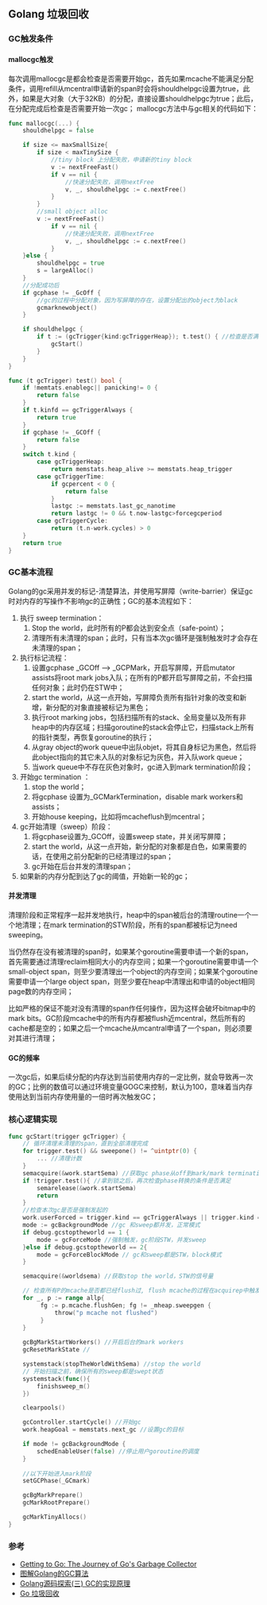 ## Golang 垃圾回收

### GC触发条件

#### mallocgc触发

每次调用mallocgc是都会检查是否需要开始gc，首先如果mcache不能满足分配条件，调用refill从mcentral申请新的span时会将shouldhelpgc设置为true，此外，如果是大对象（大于32KB）的分配，直接设置shouldhelpgc为true；此后，在分配完成后检查是否需要开始一次gc； mallocgc方法中与gc相关的代码如下：

```Go
func mallocgc(...) {
    shouldhelpgc = false

    if size <= maxSmallSize{
        if size < maxTinySize {
            //tiny block 上分配失败，申请新的tiny block
            v := nextFreeFast()
            if v == nil {
                //快速分配失败，调用nextFree
                v, _, shouldhelpgc := c.nextFree()
            }
        }
        //small object alloc
        v := nextFreeFast()
            if v == nil {
                //快速分配失败，调用nextFree
                v, _, shouldhelpgc := c.nextFree()
            }
    }else {
        shouldhelpgc = true
        s = largeAlloc()
    }
    //分配成功后
    if gcphase != _GcOff {
        //gc的过程中分配对象，因为写屏障的存在，设置分配出的object为black
        gcmarknewobject()
    }

    if shouldhelpgc {
        if t := (gcTrigger{kind:gcTriggerHeap}); t.test() { //检查是否满足gc的触发条件，是则开始gc
            gcStart() 
        }
    }
}

func (t gcTrigger) test() bool {
    if !memtats.enablegc|| panicking!= 0 {
        return false
    }
    if t.kinfd == gcTriggerAlways {
        return true
    }
    if gcphase != _GCOff {
        return false
    }
    switch t.kind {
        case gcTriggerHeap:
            return memstats.heap_alive >= memstats.heap_trigger
        case gcTriggerTime:
            if gcpercent < 0 {
                return false
            }
            lastgc := memstats.last_gc_nanotime
            return lastgc != 0 && t.now-lastgc>forcegcperiod
        case gcTriggerCycle:
            return (t.n-work.cycles) > 0 
    }
    return true
}
```

### GC基本流程

Golang的gc采用并发的标记-清楚算法，并使用写屏障（write-barrier）保证gc时对内存的写操作不影响gc的正确性；GC的基本流程如下：

1. 执行 sweep termination：
   1. Stop the world，此时所有的P都会达到安全点（safe-point）；
   2. 清理所有未清理的span；此时，只有当本次gc循环是强制触发时才会存在未清理的span；
2. 执行标记流程：
   1. 设置gcphase _GCOff --> _GCPMark，开启写屏障，开启mutator assists将root mark jobs入队；在所有的P都开启写屏障之前，不会扫描任何对象；此时仍在STW中；
   2. start the world，从这一点开始，写屏障负责所有指针对象的改变和新增，新分配的对象直接被标记为黑色；
   3. 执行root marking jobs，包括扫描所有的stack、全局变量以及所有非heap中的内存区域；扫描goroutine的stack会停止它，扫描stack上所有的指针类型，再恢复goroutine的执行；
   4. 从gray object的work queue中出队objet，将其自身标记为黑色，然后将此object指向的其它未入队的对象标记为灰色，并入队work queue；
   5. 当work queue中不存在灰色对象时，gc进入到mark termination阶段；
3. 开始gc termination ：
   1. stop the world；
   2. 将gcphase 设置为_GCMarkTermination，disable mark workers和assists；
   3. 开始house keeping，比如将mcacheflush到mcentral；
4. gc开始清理（sweep）阶段：
   1. 将gcphase设置为_GCOff，设置sweep state，并关闭写屏障；
   2. start the world，从这一点开始，新分配的对象都是白色，如果需要的话，在使用之前分配新的已经清理过的span；
   3. gc开始在后台并发的清理span；
5. 如果新的内存分配到达了gc的阈值，开始新一轮的gc；

#### 并发清理

清理阶段和正常程序一起并发地执行，heap中的span被后台的清理routine一个一个地清理；在mark termination的STW阶段，所有的span都被标记为need sweeping。

当仍然存在没有被清理的span时，如果某个goroutine需要申请一个新的span，首先需要通过清理reclaim相同大小的内存空间；如果一个goroutine需要申请一个small-object span，则至少要清理出一个object的内存空间；如果某个goroutine需要申请一个large object span，则至少要在heap中清理出和申请的object相同page数的内存空间；

比如严格的保证不能对没有清理的span作任何操作，因为这样会破坏bitmap中的mark bits。GC阶段mcache中的所有内存都被flush近mcentral，然后所有的cache都是空的；如果之后一个mcache从mcantral申请了一个span，则必须要对其进行清理；

#### GC的频率

一次gc后，如果后续分配的内存达到当前使用内存的一定比例，就会导致再一次的GC；比例的数值可以通过环境变量GOGC来控制，默认为100，意味着当内存使用达到当前内存使用量的一倍时再次触发GC；


### 核心逻辑实现

```Go
func gcStart(trigger gcTrigger) {
    // 循环清理未清理的span，直到全部清理完成
    for trigger.test() && sweepone() != ^uintptr(0) {
        ... //清理计数
    }
    semacquire(&work.startSema) //获取gc phase从off到mark/mark termination的锁
    if !trigger.test(){ //拿到锁之后，再次检查phase转换的条件是否满足
        semarelease(&work.startSema)
        return
    }
    //检查本次gc是否是强制发起的
    work.userForced = trigger.kind == gcTriggerAlways || trigger.kind == gcTriggerCycle 
    mode := gcBackgroundMode //gc 和sweep都并发，正常模式
    if debug.gcstoptheworld == 1 {
        mode = gcForceMode //强制触发，gc阶段STW，并发sweep
    }else if debug.gcstoptheworld == 2{
        mode = gcForceBlockMode // gc和sweep都是STW，block模式
    }

    semacquire(&worldsema) //获取stop the world，STW的信号量

    // 检查所有P的mcache是否都已经flush过, flush mcache的过程在acquirep中触发
    for _, p := range allp{
         fg := p.mcache.flushGen; fg != _mheap.sweepgen {
             throw("p mcache not flushed")
         }
    }
    
    gcBgMarkStartWorkers() //开启后台的mark workers
    gcResetMarkState //

    systemstack(stopTheWorldWithSema) //stop the world
    // 开始扫描之前，确保所有的sweep都是swept状态
    systemstack(func(){
        finishsweep_m()
    })

    clearpools()

    gcController.startCycle() //开始gc
    work.heapGoal = memstats.next_gc //设置gc的目标

    if mode != gcBackgroundMode {
        schedEnableUser(false) //停止用户goroutine的调度
    }
    
    //以下开始进入mark阶段
    setGCPhase(_GCmark)

    gcBgMarkPrepare()
    gcMarkRootPrepare()

    gcMarkTinyAllocs()
}
```


### 参考

- [Getting to Go: The Journey of Go's Garbage Collector](https://blog.golang.org/ismmkeynote)
- [图解Golang的GC算法](https://juejin.im/post/5c8525666fb9a049ea39c3e6)
- [Golang源码探索(三) GC的实现原理](https://www.cnblogs.com/zkweb/p/7880099.html)
- [Go 垃圾回收](https://ninokop.github.io/2017/12/07/Go-%E5%9E%83%E5%9C%BE%E5%9B%9E%E6%94%B6/)